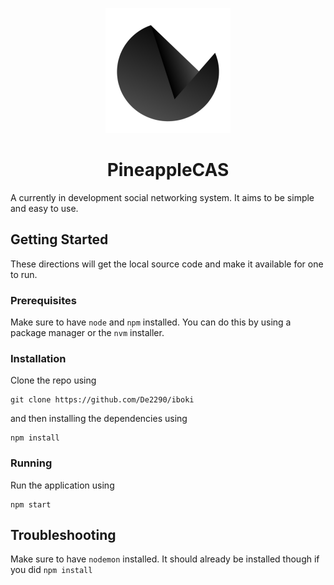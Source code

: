<p align="center"><img src="https://github.com/De2290/iboki/blob/master/iboki.png?raw=true" width="200" height="200"></img></p>
<h1 align="center"><b>PineappleCAS</b></h1>

A currently in development social networking system. It aims to be simple and easy to use.

## Getting Started

These directions will get the local source code and make it available for one to run.

### Prerequisites

Make sure to have `node` and `npm` installed. You can do this by using a package manager or the `nvm` installer.

### Installation

Clone the repo using

```
git clone https://github.com/De2290/iboki
```

and then installing the dependencies using

```
npm install
```

### Running

Run the application using

```
npm start
```

## Troubleshooting

Make sure to have `nodemon` installed. It should already be installed though if you did `npm install`
